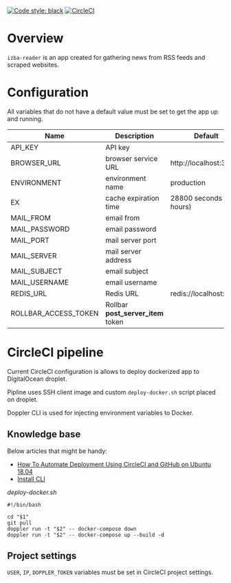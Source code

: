 [![Code style: black](https://img.shields.io/badge/code%20style-black-000000.svg)](https://github.com/psf/black)
[![CircleCI](https://circleci.com/gh/przemekk1385/izba-reader.svg?style=shield&circle-token=e583a0d895060bf37fa621a2b4ed066482c7baba)](https://app.circleci.com/pipelines/github/przemekk1385/izba-reader)

# Overview

`izba-reader` is an app created for gathering news from RSS feeds and scraped websites.

# Configuration

All variables that do not have a default value must be set to get the app up and running.

| Name                 | Description                        | Default                 |
|----------------------|------------------------------------|-------------------------|
| API_KEY              | API key                            |                         |
| BROWSER_URL          | browser service URL                | http://localhost:3000   |
| ENVIRONMENT          | environment name                   | production              |
| EX                   | cache expiration time              | 28800 seconds (8 hours) |
| MAIL_FROM            | email from                         |
| MAIL_PASSWORD        | email password                     |
| MAIL_PORT            | mail server port                   |
| MAIL_SERVER          | mail server address                |
| MAIL_SUBJECT         | email subject                      |
| MAIL_USERNAME        | email username                     |
| REDIS_URL            | Redis URL                          | redis://localhost:6379  |
| ROLLBAR_ACCESS_TOKEN | Rollbar **post_server_item** token |

# CircleCI pipeline

Current CircleCI configuration is allows to deploy dockerized app to DigitalOcean droplet.

Pipline uses SSH client image and custom `deploy-docker.sh` script placed on droplet.

Doppler CLI is used for injecting environment variables to Docker.

## Knowledge base

Below articles that might be handy:
* [How To Automate Deployment Using CircleCI and GitHub on Ubuntu 18.04](https://www.digitalocean.com/community/tutorials/how-to-automate-deployment-using-circleci-and-github-on-ubuntu-18-04)
* [Install CLI](https://docs.doppler.com/docs/install-cli)

*deploy-docker.sh*
```
#!/bin/bash

cd "$1"
git pull
doppler run -t "$2" -- docker-compose down
doppler run -t "$2" -- docker-compose up --build -d

```

## Project settings

`USER`, `IP`, `DOPPLER_TOKEN` variables must be set in CircleCI project settings.
